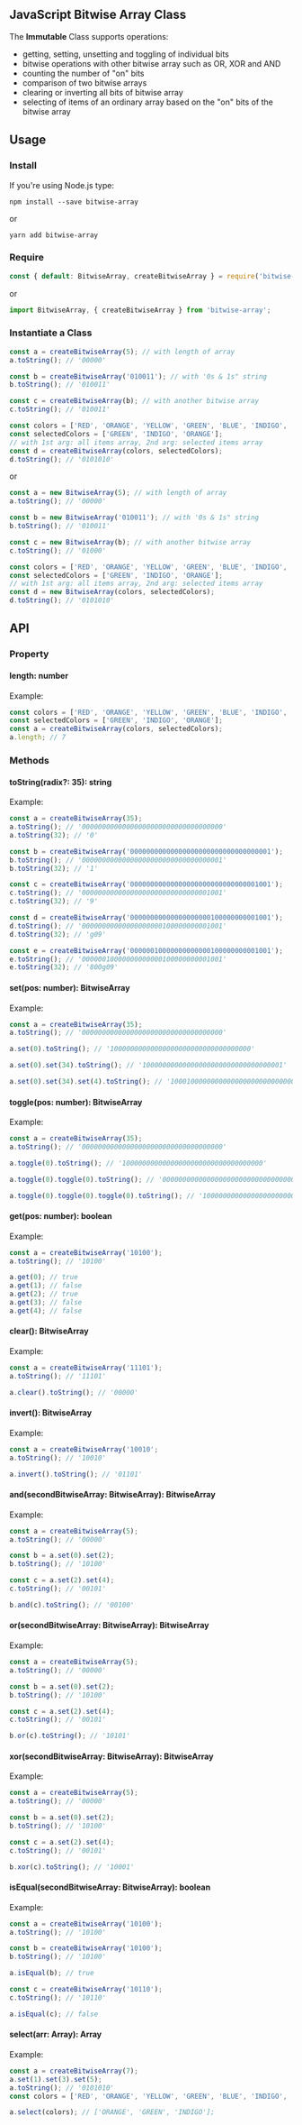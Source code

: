 ## JavaScript Bitwise Array Class

The **Immutable** Class supports operations:

- getting, setting, unsetting and toggling of individual bits
- bitwise operations with other bitwise array such as OR, XOR and AND
- counting the number of "on" bits
- comparison of two bitwise arrays
- clearing or inverting all bits of bitwise array
- selecting of items of an ordinary array based on the "on" bits of the bitwise array

## Usage

### Install

If you're using Node.js type:

```shell
npm install --save bitwise-array
```

or

```shell
yarn add bitwise-array
```

### Require

```javascript
const { default: BitwiseArray, createBitwiseArray } = require('bitwise-array');
```

or

```javascript
import BitwiseArray, { createBitwiseArray } from 'bitwise-array';
```

### Instantiate a Class

```javascript
const a = createBitwiseArray(5); // with length of array
a.toString(); // '00000'

const b = createBitwiseArray('010011'); // with '0s & 1s" string
b.toString(); // '010011'

const c = createBitwiseArray(b); // with another bitwise array
c.toString(); // '010011'

const colors = ['RED', 'ORANGE', 'YELLOW', 'GREEN', 'BLUE', 'INDIGO', 'VIOLET'];
const selectedColors = ['GREEN', 'INDIGO', 'ORANGE'];
// with 1st arg: all items array, 2nd arg: selected items array
const d = createBitwiseArray(colors, selectedColors);
d.toString(); // '0101010'
```

or

```javascript
const a = new BitwiseArray(5); // with length of array
a.toString(); // '00000'

const b = new BitwiseArray('010011'); // with '0s & 1s" string
b.toString(); // '010011'

const c = new BitwiseArray(b); // with another bitwise array
c.toString(); // '01000'

const colors = ['RED', 'ORANGE', 'YELLOW', 'GREEN', 'BLUE', 'INDIGO', 'VIOLET'];
const selectedColors = ['GREEN', 'INDIGO', 'ORANGE'];
// with 1st arg: all items array, 2nd arg: selected items array
const d = new BitwiseArray(colors, selectedColors);
d.toString(); // '0101010'
```

## API

### Property

#### length: number

Example:

```javascript
const colors = ['RED', 'ORANGE', 'YELLOW', 'GREEN', 'BLUE', 'INDIGO', 'VIOLET'];
const selectedColors = ['GREEN', 'INDIGO', 'ORANGE'];
const a = createBitwiseArray(colors, selectedColors);
a.length; // 7
```

### Methods

#### toString(radix?: 35): string

Example:

```javascript
const a = createBitwiseArray(35);
a.toString(); // '00000000000000000000000000000000000'
a.toString(32); // '0'

const b = createBitwiseArray('00000000000000000000000000000000001');
b.toString(); // '00000000000000000000000000000000001'
b.toString(32); // '1'

const c = createBitwiseArray('00000000000000000000000000000001001');
c.toString(); // '00000000000000000000000000000001001'
c.toString(32); // '9'

const d = createBitwiseArray('00000000000000000000100000000001001');
d.toString(); // '00000000000000000000100000000001001'
d.toString(32); // 'g09'

const e = createBitwiseArray('00000010000000000000100000000001001');
e.toString(); // '00000010000000000000100000000001001'
e.toString(32); // '800g09'
```

#### set(pos: number): BitwiseArray

Example:

```javascript
const a = createBitwiseArray(35);
a.toString(); // '00000000000000000000000000000000000'

a.set(0).toString(); // '10000000000000000000000000000000000'

a.set(0).set(34).toString(); // '10000000000000000000000000000000001'

a.set(0).set(34).set(4).toString(); // '10001000000000000000000000000000001'
```

#### toggle(pos: number): BitwiseArray

Example:

```javascript
const a = createBitwiseArray(35);
a.toString(); // '00000000000000000000000000000000000'

a.toggle(0).toString(); // '10000000000000000000000000000000000'

a.toggle(0).toggle(0).toString(); // '00000000000000000000000000000000000'

a.toggle(0).toggle(0).toggle(0).toString(); // '10000000000000000000000000000000000'
```

#### get(pos: number): boolean

Example:

```javascript
const a = createBitwiseArray('10100');
a.toString(); // '10100'

a.get(0); // true
a.get(1); // false
a.get(2); // true
a.get(3); // false
a.get(4); // false
```

#### clear(): BitwiseArray

Example:

```javascript
const a = createBitwiseArray('11101');
a.toString(); // '11101'

a.clear().toString(); // '00000'
```

#### invert(): BitwiseArray

Example:

```javascript
const a = createBitwiseArray('10010';
a.toString(); // '10010'

a.invert().toString(); // '01101'
```

#### and(secondBitwiseArray: BitwiseArray): BitwiseArray

Example:

```javascript
const a = createBitwiseArray(5);
a.toString(); // '00000'

const b = a.set(0).set(2);
b.toString(); // '10100'

const c = a.set(2).set(4);
c.toString(); // '00101'

b.and(c).toString(); // '00100'
```

#### or(secondBitwiseArray: BitwiseArray): BitwiseArray

Example:

```javascript
const a = createBitwiseArray(5);
a.toString(); // '00000'

const b = a.set(0).set(2);
b.toString(); // '10100'

const c = a.set(2).set(4);
c.toString(); // '00101'

b.or(c).toString(); // '10101'
```

#### xor(secondBitwiseArray: BitwiseArray): BitwiseArray

Example:

```javascript
const a = createBitwiseArray(5);
a.toString(); // '00000'

const b = a.set(0).set(2);
b.toString(); // '10100'

const c = a.set(2).set(4);
c.toString(); // '00101'

b.xor(c).toString(); // '10001'
```

#### isEqual(secondBitwiseArray: BitwiseArray): boolean

Example:

```javascript
const a = createBitwiseArray('10100');
a.toString(); // '10100'

const b = createBitwiseArray('10100');
b.toString(); // '10100'

a.isEqual(b); // true

const c = createBitwiseArray('10110');
c.toString(); // '10110'

a.isEqual(c); // false
```

#### select(arr: Array<T>): Array<T>

Example:

```javascript
const a = createBitwiseArray(7);
a.set(1).set(3).set(5);
a.toString(); // '0101010'
const colors = ['RED', 'ORANGE', 'YELLOW', 'GREEN', 'BLUE', 'INDIGO', 'VIOLET'];

a.select(colors); // ['ORANGE', 'GREEN', 'INDIGO'];
```
